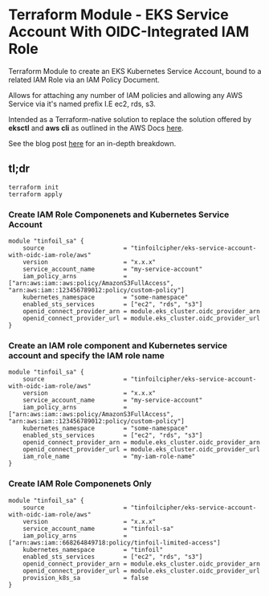 # Terraform Module - EKS Service Account With OIDC-Integrated IAM Role

Terraform Module to create an EKS Kubernetes Service Account, bound to a related IAM Role via an IAM Policy Document.

Allows for attaching any number of IAM policies and allowing any AWS Service via it's named prefix I.E ec2, rds, s3.

Intended as a Terraform-native solution to replace the solution offered by **eksctl** and **aws cli** as outlined in the AWS Docs [here](https://docs.aws.amazon.com/eks/latest/userguide/iam-roles-for-service-accounts.html).

See the blog post [here](https://www.tinfoilcipher.co.uk/2021/09/12/eks-configuring-iam-roles-for-service-accounts-using-terraform/) for an in-depth breakdown.

## tl;dr

```
terraform init
terraform apply
```

### Create IAM Role Componenets and Kubernetes Service Account

```
module "tinfoil_sa" {
    source                      = "tinfoilcipher/eks-service-account-with-oidc-iam-role/aws"
    version                     = "x.x.x"
    service_account_name        = "my-service-account"
    iam_policy_arns             = ["arn:aws:iam::aws:policy/AmazonS3FullAccess", "arn:aws:iam::123456789012:policy/custom-policy"]
    kubernetes_namespace        = "some-namespace"
    enabled_sts_services        = ["ec2", "rds", "s3"]
    openid_connect_provider_arn = module.eks_cluster.oidc_provider_arn
    openid_connect_provider_url = module.eks_cluster.oidc_provider_url
}
```

### Create an IAM role component and Kubernetes service account and specify the IAM role name

```
module "tinfoil_sa" {
    source                      = "tinfoilcipher/eks-service-account-with-oidc-iam-role/aws"
    version                     = "x.x.x"
    service_account_name        = "my-service-account"
    iam_policy_arns             = ["arn:aws:iam::aws:policy/AmazonS3FullAccess", "arn:aws:iam::123456789012:policy/custom-policy"]
    kubernetes_namespace        = "some-namespace"
    enabled_sts_services        = ["ec2", "rds", "s3"]
    openid_connect_provider_arn = module.eks_cluster.oidc_provider_arn
    openid_connect_provider_url = module.eks_cluster.oidc_provider_url
    iam_role_name               = "my-iam-role-name"
}
```

### Create IAM Role Componenets Only

```
module "tinfoil_sa" {
    source                      = "tinfoilcipher/eks-service-account-with-oidc-iam-role/aws"
    version                     = "x.x.x"
    service_account_name        = "tinfoil-sa"
    iam_policy_arns             = ["arn:aws:iam::668264849718:policy/tinfoil-limited-access"]
    kubernetes_namespace        = "tinfoil"
    enabled_sts_services        = ["ec2", "rds", "s3"]
    openid_connect_provider_arn = module.eks_cluster.oidc_provider_arn
    openid_connect_provider_url = module.eks_cluster.oidc_provider_url
    provision_k8s_sa            = false
}
```
